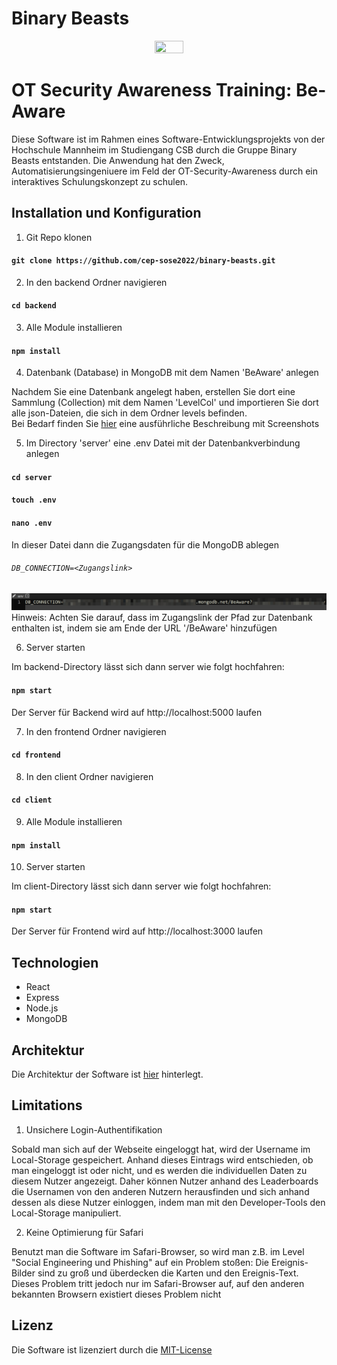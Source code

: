 # Binary Beasts
<p align="center">
  <img src="https://user-images.githubusercontent.com/95911066/173536297-4a17831c-4e79-421b-943b-4a3b4c5fa704.png" width=30% height=30% />
</p>

# OT Security Awareness Training: Be-Aware
Diese Software ist im Rahmen eines Software-Entwicklungsprojekts von der Hochschule Mannheim im Studiengang CSB durch die Gruppe Binary Beasts entstanden. Die Anwendung hat den Zweck, Automatisierungsingeniuere im Feld der OT-Security-Awareness durch ein interaktives Schulungskonzept zu schulen. 

## Installation und Konfiguration

1. Git Repo klonen

#### `git clone https://github.com/cep-sose2022/binary-beasts.git`

2. In den backend Ordner navigieren

#### `cd backend`

3. Alle Module installieren

#### `npm install`

4. Datenbank (Database) in MongoDB mit dem Namen 'BeAware' anlegen

Nachdem Sie eine Datenbank angelegt haben, erstellen Sie dort eine Sammlung (Collection) mit dem Namen 'LevelCol' und importieren Sie dort alle json-Dateien, die sich in dem Ordner levels befinden.  
Bei Bedarf finden Sie [hier](backend/helper/Beschreibung.pdf) eine ausführliche Beschreibung mit Screenshots

5. Im Directory 'server' eine .env Datei mit der Datenbankverbindung anlegen

#### `cd server`
#### `touch .env`
#### `nano .env`

In dieser Datei dann die Zugangsdaten für die MongoDB ablegen
###### `DB_CONNECTION=<Zugangslink>`
![alt text](backend/helper/env.png)
Hinweis: Achten Sie darauf, dass im Zugangslink der Pfad zur Datenbank enthalten ist, indem sie am Ende der URL '/BeAware' hinzufügen

6. Server starten

Im backend-Directory lässt sich dann server wie folgt hochfahren:
#### `npm start`
Der Server für Backend wird auf http://localhost:5000 laufen

7. In den frontend Ordner navigieren

#### `cd frontend`

8. In den client Ordner navigieren

#### `cd client`

9. Alle Module installieren

#### `npm install`

10. Server starten

Im client-Directory lässt sich dann server wie folgt hochfahren:

#### `npm start`
Der Server für Frontend wird auf http://localhost:3000 laufen

## Technologien
- React
- Express
- Node.js
- MongoDB

## Architektur
Die Architektur der Software ist [hier](frontend/Be-Aware_Architektur.pdf) hinterlegt.

## Limitations

1. Unsichere Login-Authentifikation

Sobald man sich auf der Webseite eingeloggt hat, wird der Username im Local-Storage gespeichert. Anhand dieses Eintrags wird entschieden, ob man eingeloggt ist oder nicht, und es werden die individuellen Daten zu diesem Nutzer angezeigt. Daher können Nutzer anhand des Leaderboards die Usernamen von den anderen Nutzern herausfinden und sich anhand dessen als diese Nutzer einloggen, indem man mit den Developer-Tools den Local-Storage manipuliert.

2. Keine Optimierung für Safari

Benutzt man die Software im Safari-Browser, so wird man z.B. im Level "Social Engineering und Phishing" auf ein Problem stoßen: Die Ereignis-Bilder sind zu groß und überdecken die Karten und den Ereignis-Text. Dieses Problem tritt jedoch nur im Safari-Browser auf, auf den anderen bekannten Browsern existiert dieses Problem nicht

## Lizenz
Die Software ist lizenziert durch die [MIT-License](LICENSE)
